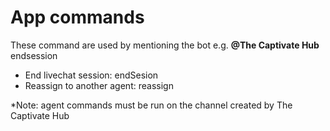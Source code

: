 # App commands

These command are used by mentioning the bot e.g. **@The Captivate Hub** endsession

* End livechat session: endSesion
* Reassign to another agent: reassign

\*Note: agent commands must be run on the channel created by The Captivate Hub
